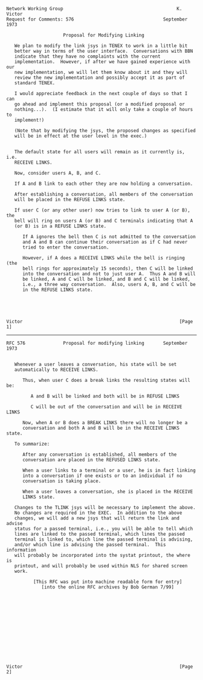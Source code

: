     Network Working Group                                          K. Victor
    Request for Comments: 576                                 September 1973

                         Proposal for Modifying Linking

       We plan to modify the link jsys in TENEX to work in a little bit
       better way in terms of the user interface.  Conversations with BBN
       indicate that they have no complaints with the current
       implementation.  However, if after we have gained experience with our
       new implementation, we will let them know about it and they will
       review the new implementation and possibly accept it as part of
       standard TENEX.

       I would appreciate feedback in the next couple of days so that I can
       go ahead and implement this proposal (or a modified proposal or
       nothing...).  (I estimate that it will only take a couple of hours to
       implement!)

       (Note that by modifying the jsys, the proposed changes as specified
       will be in effect at the user level in the exec.)


       The default state for all users will remain as it currently is, i.e.
       RECEIVE LINKS.

       Now, consider users A, B, and C.

       If A and B link to each other they are now holding a conversation.

       After establishing a conversation, all members of the conversation
       will be placed in the REFUSE LINKS state.

       If user C (or any other user) now tries to link to user A (or B), the
       bell will ring on users A (or B) and C terminals indicating that A
       (or B) is in a REFUSE LINKS state.

          If A ignores the bell then C is not admitted to the conversation
          and A and B can continue their conversation as if C had never
          tried to enter the conversation.

          However, if A does a RECEIVE LINKS while the bell is ringing (the
          bell rings for approximately 15 seconds), then C will be linked
          into the conversation and not to just user A.  Thus A and B will
          be linked, A and C will be linked, and B and C will be linked,
          i.e., a three way conversation.  Also, users A, B, and C will be
          in the REFUSE LINKS state.





    Victor                                                          [Page 1]

------------------------------------------------------------------------

``` newpage
RFC 576              Proposal for modifying linking       September 1973


   Whenever a user leaves a conversation, his state will be set
   automatically to RECEIVE LINKS.

      Thus, when user C does a break links the resulting states will be:

         A and B will be linked and both will be in REFUSE LINKS

         C will be out of the conversation and will be in RECEIVE LINKS

      Now, when A or B does a BREAK LINKS there will no longer be a
      conversation and both A and B will be in the RECEIVE LINKS state.

   To summarize:

      After any conversation is established, all members of the
      conversation are placed in the REFUSED LINKS state.

      When a user links to a terminal or a user, he is in fact linking
      into a conversation if one exists or to an individual if no
      conversation is taking place.

      When a user leaves a conversation, she is placed in the RECEIVE
      LINKS state.

   Changes to the TLINK jsys will be necessary to implement the above.
   No changes are required in the EXEC.  In addition to the above
   changes, we will add a new jsys that will return the link and advise
   status for a passed terminal, i.e., you will be able to tell which
   lines are linked to the passed terminal, which lines the passed
   terminal is linked to, which line the passed terminal is advising,
   and/or which line is advising the passed terminal.  This information
   will probably be incorporated into the systat printout, the where is
   printout, and will probably be used within NLS for shared screen
   work.

          [This RFC was put into machine readable form for entry]
             [into the online RFC archives by Bob German 7/99]














Victor                                                          [Page 2]
```
